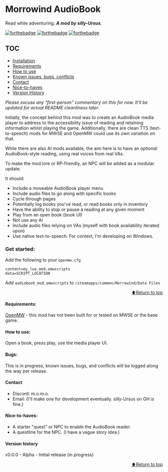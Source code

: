 # Morrowind AudioBook

Read while adventuring. **_A mod by silly-Ursus._**

[![forthebadge](https://forthebadge.com/images/badges/built-with-love.svg)](https://forthebadge.com)
[![forthebadge](https://forthebadge.com/images/badges/built-with-resentment.png)](https://forthebadge.com)
[![forthebadge](https://forthebadge.com/images/badges/kinda-sfw.png)](https://forthebadge.com)

## TOC
- [Installation](#get-started)
- [Requirements](#requirements)
- [How to use](#how-to-use)
- [Known issues, bugs, conflicts](#bugs)
- [Contact](#contact)
- [Nice-to-haves](#nice-to-haves)
- [Version History](#version-history)

_Please excuse any "first-person" commentary on this for now. It'll be updated for actual README cleanliness later._

Initially, the concept behind this mod was to create an AudioBook media player to address to the accessibility issue of reading and retaining information whilst playing the game. Additionally, there are clean TTS (text-to-speech) mods for MWSE and OpenMW could use its own variation on that.

While there are also AI mods available, the aim here is to have an _optional_ AudioBook-style reading, using real voices from real VAs.

To make the mod lore or RP-friendly, an NPC will be added as a modular update.

It should:
- Include a moveable AudioBook player menu
- Include audio files to go along with specific books
- Cycle through pages
- Potentially log books you've read, or read books only in inventory
- Have the ability to stop or pause a reading at any given moment
- Play from an open book (book UI)
- Not use any AI
- Include audio files relying on VAs (myself with book availability iterated upon)
- Use native text-to-speech. For context, I'm developing on Windows.

### Get started:

Add the following to your `openmw.cfg`
```
content=my_lua_mod.omwscripts
data=SCRIPT_LOCATION
```

Add `audiobook_mod.omwscripts` to `/steamapps/common/Morrowind/Data Files`

<div dir="rtl"><a href="#toc">Return to top⬆️</a></div>

####  Requirements:
[OpenMW](https://openmw.org/downloads/) - this mod has not been built for or tested on MWSE or the base game.

####  How to use:
Open a book, press play, use the media player UI.

#### Bugs:
This is in progress, known issues, bugs, and conflicts will be logged along the way per release.

#### Contact
- Discord: m.o.m.o.
- Email: (I'll make one for development eventually. silly-Ursus on GH is fine.)

#### Nice-to-haves:

- A starter "quest" or NPC to enable the AudioBook reader.
- A questline for the NPC. (I have a vague story idea.)

#### Version history

v0.0.0 - Alpha - Initial release (in progress)
<div dir="rtl"><a href="#toc">Return to top⬆️</a></div>